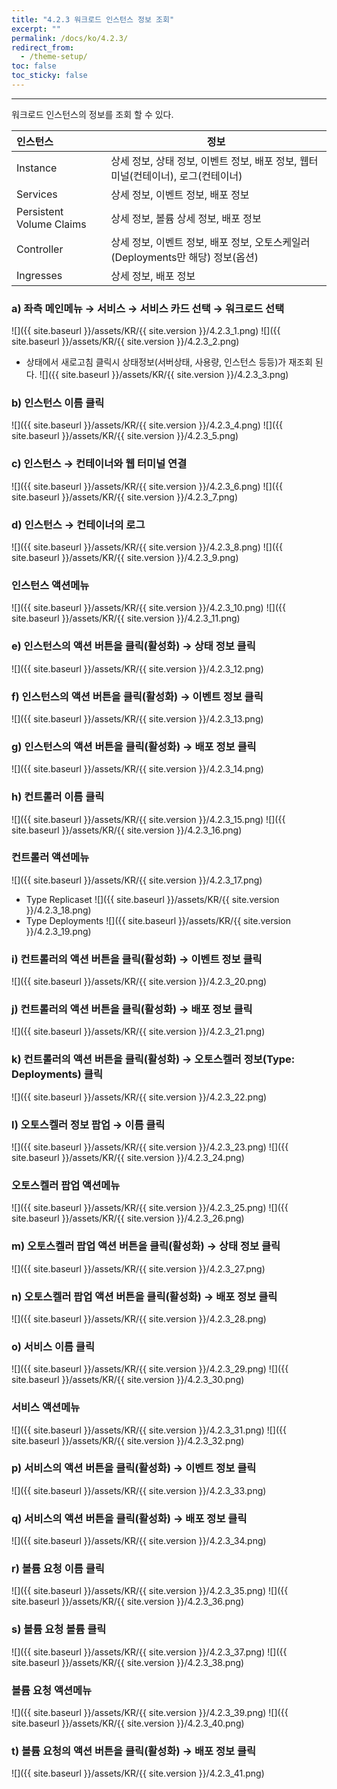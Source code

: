 ```yaml
---
title: "4.2.3 워크로드 인스턴스 정보 조회"
excerpt: ""
permalink: /docs/ko/4.2.3/
redirect_from:
  - /theme-setup/
toc: false
toc_sticky: false
---
```


---
워크로드 인스턴스의 정보를 조회 할 수 있다.

| **인스턴스**               | **정보**                                                |
| :----------------------- | ----------------------------------------------------- |
| Instance                 | 상세 정보, 상태 정보, 이벤트 정보, 배포 정보, 웹터미널\(컨테이너\), 로그\(컨테이너\) |
| Services                 | 상세 정보, 이벤트 정보, 배포 정보                                  |
| Persistent Volume Claims | 상세 정보, 볼륨 상세 정보, 배포 정보                                |
| Controller               | 상세 정보, 이벤트 정보, 배포 정보, 오토스케일러(Deployments만 해당) 정보\(옵션\)                 |
| Ingresses                | 상세 정보, 배포 정보                                          |

### a\) 좌측 메인메뉴 → 서비스 → 서비스 카드 선택 → 워크로드 선택
![]({{ site.baseurl }}/assets/KR/{{ site.version }}/4.2.3_1.png)
![]({{ site.baseurl }}/assets/KR/{{ site.version }}/4.2.3_2.png)

* 상태에서 새로고침 클릭시 상태정보(서버상태, 사용량, 인스턴스 등등)가 재조회 된다.
![]({{ site.baseurl }}/assets/KR/{{ site.version }}/4.2.3_3.png)


### b\) 인스턴스 이름 클릭
![]({{ site.baseurl }}/assets/KR/{{ site.version }}/4.2.3_4.png)
![]({{ site.baseurl }}/assets/KR/{{ site.version }}/4.2.3_5.png)

### c\) 인스턴스 → 컨테이너와 웹 터미널 연결
![]({{ site.baseurl }}/assets/KR/{{ site.version }}/4.2.3_6.png)
![]({{ site.baseurl }}/assets/KR/{{ site.version }}/4.2.3_7.png)

### d\) 인스턴스 → 컨테이너의 로그
![]({{ site.baseurl }}/assets/KR/{{ site.version }}/4.2.3_8.png)
![]({{ site.baseurl }}/assets/KR/{{ site.version }}/4.2.3_9.png)

### 인스턴스 액션메뉴
![]({{ site.baseurl }}/assets/KR/{{ site.version }}/4.2.3_10.png)
![]({{ site.baseurl }}/assets/KR/{{ site.version }}/4.2.3_11.png)

### e\) 인스턴스의 액션 버튼을 클릭\(활성화\) → 상태 정보 클릭
![]({{ site.baseurl }}/assets/KR/{{ site.version }}/4.2.3_12.png)

### f\) 인스턴스의 액션 버튼을 클릭\(활성화\) → 이벤트 정보 클릭
![]({{ site.baseurl }}/assets/KR/{{ site.version }}/4.2.3_13.png)

### g\) 인스턴스의 액션 버튼을 클릭\(활성화\) → 배포 정보 클릭
![]({{ site.baseurl }}/assets/KR/{{ site.version }}/4.2.3_14.png)


### h\) 컨트롤러 이름 클릭
![]({{ site.baseurl }}/assets/KR/{{ site.version }}/4.2.3_15.png)
![]({{ site.baseurl }}/assets/KR/{{ site.version }}/4.2.3_16.png)

### 컨트롤러 액션메뉴
![]({{ site.baseurl }}/assets/KR/{{ site.version }}/4.2.3_17.png)

* Type Replicaset
![]({{ site.baseurl }}/assets/KR/{{ site.version }}/4.2.3_18.png)
* Type Deployments
![]({{ site.baseurl }}/assets/KR/{{ site.version }}/4.2.3_19.png)

### i\) 컨트롤러의 액션 버튼을 클릭\(활성화\) → 이벤트 정보 클릭
![]({{ site.baseurl }}/assets/KR/{{ site.version }}/4.2.3_20.png)

### j\) 컨트롤러의 액션 버튼을 클릭\(활성화\) → 배포 정보 클릭
![]({{ site.baseurl }}/assets/KR/{{ site.version }}/4.2.3_21.png)

### k\) 컨트롤러의 액션 버튼을 클릭\(활성화\) → 오토스켈러 정보(Type: Deployments) 클릭
![]({{ site.baseurl }}/assets/KR/{{ site.version }}/4.2.3_22.png)

### l\) 오토스켈러 정보 팝업 → 이름 클릭
![]({{ site.baseurl }}/assets/KR/{{ site.version }}/4.2.3_23.png)
![]({{ site.baseurl }}/assets/KR/{{ site.version }}/4.2.3_24.png)

### 오토스켈러 팝업 액션메뉴
![]({{ site.baseurl }}/assets/KR/{{ site.version }}/4.2.3_25.png)
![]({{ site.baseurl }}/assets/KR/{{ site.version }}/4.2.3_26.png)

### m\) 오토스켈러 팝업 액션 버튼을 클릭\(활성화\) → 상태 정보 클릭
![]({{ site.baseurl }}/assets/KR/{{ site.version }}/4.2.3_27.png)

### n\) 오토스켈러 팝업 액션 버튼을 클릭\(활성화\) → 배포 정보 클릭
![]({{ site.baseurl }}/assets/KR/{{ site.version }}/4.2.3_28.png)


### o\) 서비스 이름 클릭
![]({{ site.baseurl }}/assets/KR/{{ site.version }}/4.2.3_29.png)
![]({{ site.baseurl }}/assets/KR/{{ site.version }}/4.2.3_30.png)

### 서비스 액션메뉴
![]({{ site.baseurl }}/assets/KR/{{ site.version }}/4.2.3_31.png)
![]({{ site.baseurl }}/assets/KR/{{ site.version }}/4.2.3_32.png)

### p\) 서비스의 액션 버튼을 클릭\(활성화\) → 이벤트 정보 클릭
![]({{ site.baseurl }}/assets/KR/{{ site.version }}/4.2.3_33.png)

### q\) 서비스의 액션 버튼을 클릭\(활성화\) → 배포 정보 클릭
![]({{ site.baseurl }}/assets/KR/{{ site.version }}/4.2.3_34.png)


### r\) 볼륨 요청 이름 클릭
![]({{ site.baseurl }}/assets/KR/{{ site.version }}/4.2.3_35.png)
![]({{ site.baseurl }}/assets/KR/{{ site.version }}/4.2.3_36.png)

### s\) 볼륨 요청 볼륨 클릭
![]({{ site.baseurl }}/assets/KR/{{ site.version }}/4.2.3_37.png)
![]({{ site.baseurl }}/assets/KR/{{ site.version }}/4.2.3_38.png)

### 볼륨 요청 액션메뉴
![]({{ site.baseurl }}/assets/KR/{{ site.version }}/4.2.3_39.png)
![]({{ site.baseurl }}/assets/KR/{{ site.version }}/4.2.3_40.png)

### t\) 볼륨 요청의 액션 버튼을 클릭\(활성화\) → 배포 정보 클릭
![]({{ site.baseurl }}/assets/KR/{{ site.version }}/4.2.3_41.png)
